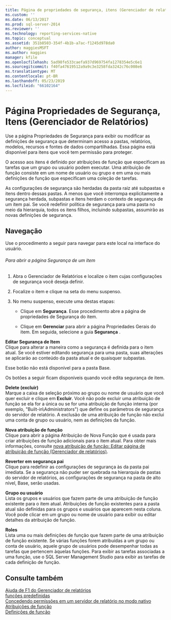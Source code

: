 ```yaml
---
title: Página de propriedades de segurança, itens (Gerenciador de relatórios) | Microsoft Docs
ms.custom: ''
ms.date: 06/13/2017
ms.prod: sql-server-2014
ms.reviewer: ''
ms.technology: reporting-services-native
ms.topic: conceptual
ms.assetid: 351b8503-354f-4b1b-a7ac-f1245d978da0
author: maggiesMSFT
ms.author: maggies
manager: kfile
ms.openlocfilehash: 5ad98fe533caefa937d969754fa1278354e5c6e1
ms.sourcegitcommit: f40fa47619512a9a9c3e3258fda3242c76c008e6
ms.translationtype: MT
ms.contentlocale: pt-BR
ms.lasthandoff: 05/23/2019
ms.locfileid: "66102164"
---
```

# <a name="security-properties-page-items-report-manager"></a>Página Propriedades de Segurança, Itens (Gerenciador de Relatórios)
  Use a página Propriedades de Segurança para exibir ou modificar as definições de segurança que determinam acesso a pastas, relatórios, modelos, recursos e fontes de dados compartilhadas. Essa página está disponível para itens que você tem permissão para proteger.  
  
 O acesso aos itens é definido por atribuições de função que especificam as tarefas que um grupo ou usuário podem executar. Uma atribuição de função consiste em um nome de usuário ou grupo e em uma ou mais definições de função que especificam uma coleção de tarefas.  
  
 As configurações de segurança são herdadas da pasta raiz até subpastas e itens dentro dessas pastas. A menos que você interrompa explicitamente a segurança herdada, subpastas e itens herdam o contexto de segurança de um item pai. Se você redefinir política de segurança para uma pasta no meio da hierarquia, todos os itens filhos, incluindo subpastas, assumirão as novas definições de segurança.  
  
## <a name="navigation"></a>Navegação  
 Use o procedimento a seguir para navegar para este local na interface do usuário.  
  
###### <a name="to-open-the-security-page-for-an-item"></a>Para abrir a página Segurança de um item  
  
1.  Abra o Gerenciador de Relatórios e localize o item cujas configurações de segurança você deseja definir.  
  
2.  Focalize o item e clique na seta do menu suspenso.  
  
3.  No menu suspenso, execute uma destas etapas:  
  
    -   Clique em **Segurança**. Esse procedimento abre a página de propriedades de Segurança do item.  
  
    -   Clique em **Gerenciar** para abrir a página Propriedades Gerais do item. Em seguida, selecione a guia **Segurança** .  
  
 **Editar Segurança de Item**  
 Clique para alterar a maneira como a segurança é definida para o item atual. Se você estiver editando segurança para uma pasta, suas alterações se aplicarão ao conteúdo da pasta atual e de quaisquer subpastas.  
  
 Esse botão não está disponível para a pasta Base.  
  
 Os botões a seguir ficam disponíveis quando você edita segurança de item.  
  
 **Delete (excluir)**  
 Marque a caixa de seleção próximo ao grupo ou nome de usuário que você quer excluir e clique em **Excluir**. Você não pode excluir uma atribuição de função se ela for a única ou se for uma atribuição de função interna (por exemplo, "Built-in\Administrators") que define os parâmetros de segurança do servidor de relatório. A exclusão de uma atribuição de função não exclui uma conta de grupo ou usuário, nem as definições da função.  
  
 **Nova atribuição de função**  
 Clique para abrir a página Atribuição de Nova Função que é usada para criar atribuições de função adicionais para o item atual. Para obter mais informações, consulte [nova atribuição de função: Editar página de atribuição de função &#40;Gerenciador de relatórios&#41;](../../2014/reporting-services/new-role-assignment-edit-role-assignment-page-report-manager.md).  
  
 **Reverter em segurança pai**  
 Clique para redefinir as configurações de segurança às da pasta pai imediata. Se a segurança não puder ser quebrada na hierarquia de pastas do servidor de relatórios, as configurações de segurança na pasta de alto nível, Base, serão usadas.  
  
 **Grupo ou usuário**  
 Lista os grupos e usuários que fazem parte de uma atribuição de função existente para o item atual. Atribuições de função existentes para a pasta atual são definidas para os grupos e usuários que aparecem nesta coluna. Você pode clicar em um grupo ou nome de usuário para exibir ou editar detalhes da atribuição de função.  
  
 **Roles**  
 Lista uma ou mais definições de função que fazem parte de uma atribuição de função existente. Se várias funções forem atribuídas a um grupo ou conta de usuário, aquele grupo de usuários pode desempenhar todas as tarefas que pertencem àquelas funções. Para exibir as tarefas associadas a uma função, use o SQL Server Management Studio para exibir as tarefas de cada definição de função.  
  
## <a name="see-also"></a>Consulte também  
 [Ajuda de F1 do Gerenciador de relatórios](../../2014/reporting-services/report-manager-f1-help.md)   
 [funções predefinidas](security/role-definitions-predefined-roles.md)   
 [Concedendo permissões em um servidor de relatório no modo nativo](security/granting-permissions-on-a-native-mode-report-server.md)   
 [Atribuições de função](security/role-assignments.md)   
 [Definições de função](security/role-definitions.md)  
  
  
